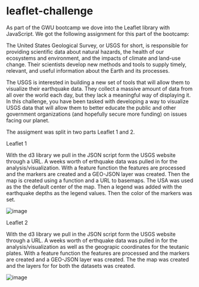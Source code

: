 # leaflet-challenge

As part of the GWU bootcamp we dove into the Leaflet library with JavaScript. We got the following assignment for this part of the bootcamp:

The United States Geological Survey, or USGS for short, is responsible for providing scientific data about natural hazards, the health of our ecosystems and environment, and the impacts of climate and land-use change. Their scientists develop new methods and tools to supply timely, relevant, and useful information about the Earth and its processes.

The USGS is interested in building a new set of tools that will allow them to visualize their earthquake data. They collect a massive amount of data from all over the world each day, but they lack a meaningful way of displaying it. In this challenge, you have been tasked with developing a way to visualize USGS data that will allow them to better educate the public and other government organizations (and hopefully secure more funding) on issues facing our planet.

The assigment was split in two parts Leaflet 1 and 2.

Leaflet 1

With the d3 library we pull in the JSON script form the USGS website through a URL. A weeks worth of erthquake data was pulled in for the analysis/visualization. With a feature function the features are processed and the markers are created and a GEO-JSON layer was created. Then the map is created using a function and a URL to basemaps. The USA was used as the the default center of the map. Then a legend was added with the earthquake depths as the legend values. Then the color of the markers was set.

![image](https://github.com/yoerisamwel/leaflet-challenge/assets/39857716/89232c0a-f433-4ee4-8466-5f8287ecaf76)

Leaflet 2

With the d3 library we pull in the JSON script form the USGS website through a URL. A weeks worth of erthquake data was pulled in for the analysis/visualization as well as the geograpic coordinates for the teutanic plates. With a feature function the features are processed and the markers are created and a GEO-JSON layer was created. The the map was created and the layers for for both the datasets was created.

![image](https://github.com/yoerisamwel/leaflet-challenge/assets/39857716/1eedf8ba-2cb9-4897-be72-b695b5a4b647)
